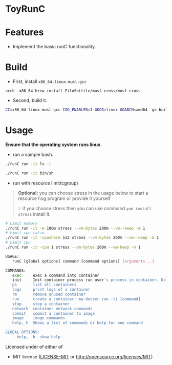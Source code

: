 # ToyRunC 


# Features
* Implement the basic runC functionality. 

# Build
* First, install `x86_64-linux-musl-gcc`
```
arch -x86_64 brew install FiloSottile/musl-cross/musl-cross
```

* Second, build it.
```bash
CC=x86_64-linux-musl-gcc CGO_ENABLED=1 GOOS=linux GOARCH=amd64  go build -ldflags "-linkmode external -extldflags -static" -o runC /cmd/main.go
```

# Usage
**Ensure that the operating system runs linux.**
* run a sample bash.
```bash
./runC run -it ls -l

./runC run -it bin/sh
```

* run with resource limit(cgroup)
> **Optional:** you can choose stress in the usage below to start a resource hog program or provide it yourself
> 
> 💡 if you choose stress then you can use command `yum install stress` install it. 
```bash
# Limit memory
./runC run -it -m 100m stress --vm-bytes 200m --vm--keep -m 1
# Limit cpu ratio
./runC run -it -cpushare 512 stress --vm-bytes 200m --vm--keep -m 1
# Limit cpu 
./runC run -it -cpu 1 stress --vm-bytes 200m --vm-keep -m 1
```

```bash
USAGE:
   runC [global options] command [command options] [arguments...]

COMMANDS:
   exec     exec a command into container
   init     Init container process run user's process in container. Do not call it outside
   ps       list all containers
   logs     print logs of a container
   rm       remove unused container
   run      create a container: my-docker run -ti [command]
   stop     stop a container
   network  container network commands
   commit   commit a container to image
   image    image commands
   help, h  Shows a list of commands or help for one command

GLOBAL OPTIONS:
   --help, -h  show help
```
Licensed under of either of

* MIT license ([LICENSE-MIT](LICENSE) or http://opensource.org/licenses/MIT)
